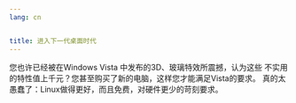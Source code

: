 ```yaml
---
lang: cn


title: 进入下一代桌面时代
---
```


您也许已经被在Windows Vista 中发布的3D、玻璃特效所震撼，认为这些
不实用的特性值上千元？您甚至购买了新的电脑，这样您才能满足Vista的要求。
真的太愚蠢了：Linux做得更好，而且免费，对硬件更少的苛刻要求。

<? all_video_ids_from_file ();?>




